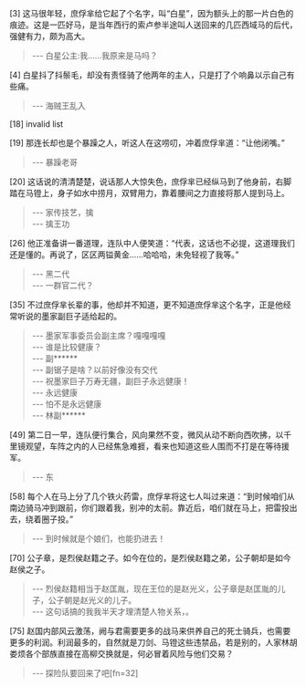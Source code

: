 
[3] 这马很年轻，庶俘芈给它起了个名字，叫“白星”，因为额头上的那一片白色的痕迹。这是一匹好马，是当年西行的索卢参半途叫人送回来的几匹西域马的后代，强健有力，颇为高大。
>--- 白星公主:我……我原来是马吗？<br>

[4] 白星抖了抖鬃毛，却没有责怪骑了他两年的主人，只是打了个响鼻以示自己有些痛。
>--- 海贼王乱入<br>

[18] invalid list

[19] 那连长却也是个暴躁之人，听这人在这唠叨，冲着庶俘芈道：“让他闭嘴。”
>--- 暴躁老哥<br>

[20] 这话说的清清楚楚，说话那人大惊失色，庶俘芈已经纵马到了他身前，右脚踏在马镫上，身子如水中捞月，双臂用力，靠着腰间之力直接将那人提到马上。
>--- 家传技艺，擒<br>
>--- 擒王功<br>

[26] 他正准备讲一番道理，连队中人便笑道：“代表，这话也不必提，这道理我们还是懂的。再说了，区区两镒黄金……哈哈哈，未免轻视了我等。”
>--- 黑二代<br>
>--- 一群官二代？<br>

[35] 不过庶俘芈长辈的事，他却并不知道，更不知道庶俘芈这个名字，正是他经常听说的墨家副巨子适给起的。
>--- 墨家军事委员会副主席？嘎嘎嘎嘎<br>
>--- 谁是比较健康？<br>
>--- 副******<br>
>--- 副锯子是啥？以前好像没有交代<br>
>--- 祝墨家巨子万寿无疆，副巨子永远健康！<br>
>--- 永远健康<br>
>--- 怕不是永远健康<br>
>--- 林副******<br>

[49] 第二日一早，连队便行集合，风向果然不变，微风从动不断向西吹拂，以千里镜观望，车阵之内的人已经焦急难捱，看来也知道这些人围而不打是在等待援军。
>--- 东<br>

[58] 每个人在马上分了几个铁火药雷，庶俘芈将这七人叫过来道：“到时候咱们从南边骑马冲到跟前，你们跟着我，别冲的太前。靠近后，咱们就在马上，把雷投出去，绕着圈子投。”
>--- 到时候就是个娘们，也能扔进去！<br>

[70] 公子章，是烈侯赵籍之子。如今在位的，是烈侯赵籍之弟，公子朝却是如今赵侯之子。
>--- 烈侯赵籍相当于赵匡胤，现在王位的是赵光义，公子章是赵匡胤的儿子，公子朝是赵光义的儿子。<br>
>--- 这句话搞的我我半天才理清楚人物关系，。<br>

[75] 赵国内部风云激荡，阙与君需要更多的战马来供养自己的死士骑兵，也需要更多的利润。利润最多的，自然就是刀剑、马镫这些违禁品，若是别的，人家林胡娄烦各个部族直接在高柳交换就是，何必冒着风险与他们交易？
>--- 探险队要回来了吧[fn=32]<br>
